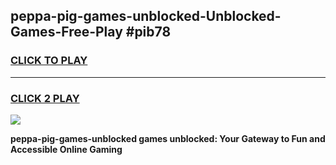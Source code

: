 
## peppa-pig-games-unblocked-Unblocked-Games-Free-Play #pib78
<h3>
<a href="https://us.freeplayer.one?title=peppa-pig-games-unblocked&ref=9M">CLICK TO PLAY</a></h3>
<hr>

<h3>
<a href="https://us.freeplayer.one?title=peppa-pig-games-unblocked&ref=9M">CLICK 2 PLAY</a>
  
</h3>

<a href="https://us.freeplayer.one?title=peppa-pig-games-unblocked&ref=9M"><img src="https://clearcache.store/games.png"></a>


**peppa-pig-games-unblocked games unblocked: Your Gateway to Fun and Accessible Online Gaming**
